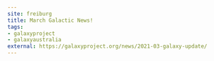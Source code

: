 ```yaml
---
site: freiburg
title: March Galactic News!
tags: 
- galaxyproject
- galaxyaustralia
external: https://galaxyproject.org/news/2021-03-galaxy-update/
---
```



